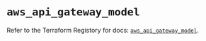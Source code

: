 # `aws_api_gateway_model`

Refer to the Terraform Registory for docs: [`aws_api_gateway_model`](https://registry.terraform.io/providers/hashicorp/aws/5.9.0/docs/resources/api_gateway_model).
